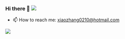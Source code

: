 
### Hi there 👋 ![](https://visitor-badge.glitch.me/badge?page_id=wawa0210.wawa0210)
- 📫 How to reach me: xiaozhang0210@hotmail.com


<a href="http://wawa0210.com">
  <img align="left" src="https://github-readme-stats.vercel.app/api?username=wawa0210&show_icons=true&count_private=true&theme=tokyonight"/>
</a>




<!--
**wawa0210/wawa0210** is a ✨ _special_ ✨ repository because its `README.md` (this file) appears on your GitHub profile.

Here are some ideas to get you started:


- 🔭 I’m currently working on ...
- 🌱 I’m currently learning ...
- 👯 I’m looking to collaborate on ...
- 🤔 I’m looking for help with ...
- 💬 Ask me about ...
- 📫 How to reach me: ...
- 😄 Pronouns: ...
- ⚡ Fun fact: ...
-->
